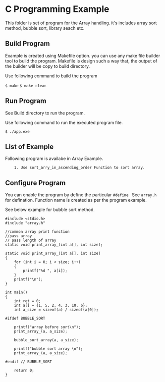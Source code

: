# C Programming Example
This folder is set of program for the Array handling. it's includes array sort method, bubble sort, library seach etc.

## Build Program
Example is created using Makefile option. you can use any make file builder tool to build the program.
Makefile is design such a way that, the output of the builder will be copy to build directory. 

Use following command to build the program

`$ make`
`$ make clean`

## Run Program
See Build directory to run the program.

Use following command to run the executed program file.

`$ ./app.exe`

## List of Example
Following program is availabe in Array Example.

```
    1. Use sort_arry_in_ascending_order Function to sort array.
```

## Configure Program
You can enable the program by define the particular `#define ` See `array.h` for defination.
Function name is created as per the program example. 

See below example for bubble sort method.

```
#include <stdio.h>
#include "array.h"

//common array print function
//pass array
// pass length of array
static void print_array_(int a[], int size);

static void print_array_(int a[], int size)
{
	for (int i = 0; i < size; i++)
	{
		printf("%d ", a[i]);
	}
	printf("\n");
}

int main()
{
	int ret = 0;
	int a[] = {1, 5, 2, 4, 3, 10, 6};
	int a_size = sizeof(a) / sizeof(a[0]);

#ifdef BUBBLE_SORT

	printf("array before sort\n");
	print_array_(a, a_size);

	bubble_sort_array(a, a_size);

	printf("bubble sort array \n");
	print_array_(a, a_size);

#endif // BUBBLE_SORT

	return 0;
}
```

	